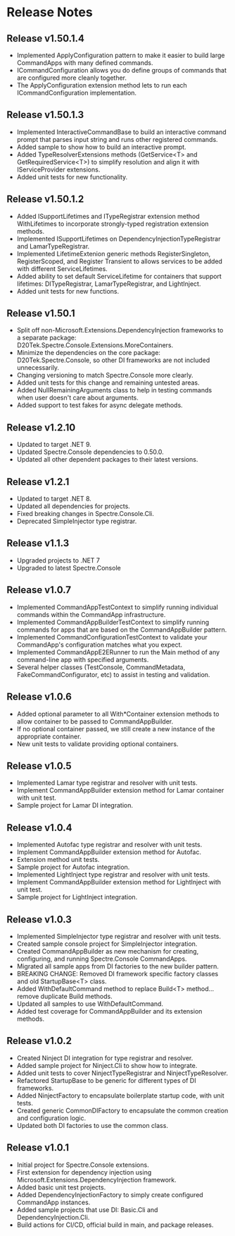 # Release Notes

## Release v1.50.1.4
* Implemented ApplyConfiguration pattern to make it easier to build large CommandApps with many defined commands.
* ICommandConfiguration allows you do define groups of commands that are configured more cleanly together.
* The ApplyConfiguration extension method lets to run each ICommandConfiguration implementation.

## Release v1.50.1.3
* Implemented InteractiveCommandBase to build an interactive command prompt that parses input string and runs other registered commands.
* Added sample to show how to build an interactive prompt.
* Added TypeResolverExtensions methods (GetService&lt;T&gt; and GetRequiredService&lt;T&gt;) to simplify resolution and align it with IServiceProvider extensions.
* Added unit tests for new functionality.

## Release v1.50.1.2
* Added ISupportLifetimes and ITypeRegistrar extension method WithLifetimes to incorporate strongly-typed registration extension methods.
* Implemented ISupportLifetimes on DependencyInjectionTypeRegistrar and LamarTypeRegistrar.
* Implemented LifetimeExtenion generic methods RegisterSingleton, RegisterScoped, and Register Transient to allows services to be added with different ServiceLifetimes.
* Added ability to set default ServiceLifetime for containers that support lifetimes: DITypeRegistrar, LamarTypeRegistrar, and LightInject.
* Added unit tests for new functions.

## Release v1.50.1
* Split off non-Microsoft.Extensions.DependencyInjection frameworks to a separate package: D20Tek.Spectre.Console.Extensions.MoreContainers.
* Minimize the dependencies on the core package: D20Tek.Spectre.Console, so other DI frameworks are not included unnecessarily.
* Changing versioning to match Spectre.Console more clearly.
* Added unit tests for this change and remaining untested areas.
* Added NullRemainingArguments class to help in testing commands when user doesn't care about arguments.
* Added support to test fakes for async delegate methods.
 
## Release v1.2.10
* Updated to target .NET 9.
* Updated Spectre.Console dependencies to 0.50.0.
* Updated all other dependent packages to their latest versions.

## Release v1.2.1
* Updated to target .NET 8.
* Updated all dependencies for projects.
* Fixed breaking changes in Spectre.Console.Cli.
* Deprecated SimpleInjector type registrar.

## Release v1.1.3
* Upgraded projects to .NET 7
* Upgraded to latest Spectre.Console

## Release v1.0.7
* Implemented CommandAppTestContext to simplify running individual commands within the CommandApp infrastructure.
* Implemented CommandAppBuilderTestContext to simplify running commands for apps that are based on the CommandAppBuilder pattern.
* Implemented CommandConfigurationTestContext to validate your CommandApp's configuration matches what you expect.
* Implemented CommandAppE2ERunner to run the Main method of any command-line app with specified arguments.
* Several helper classes (TestConsole, CommandMetadata, FakeCommandConfigurator, etc) to assist in testing and validation.

## Release v1.0.6
* Added optional parameter to all With*Container extension methods to allow container to be passed to CommandAppBuilder.
* If no optional container passed, we still create a new instance of the appropriate container.
* New unit tests to validate providing optional containers.

## Release v1.0.5
* Implemented Lamar type registrar and resolver with unit tests.
* Implement CommandAppBuilder extension method for Lamar container with unit test.
* Sample project for Lamar DI integration.

## Release v1.0.4
* Implemented Autofac type registrar and resolver with unit tests.
* Implement CommandAppBuilder extension method for Autofac.
* Extension method unit tests.
* Sample project for Autofac integration.
* Implemented LightInject type registrar and resolver with unit tests.
* Implement CommandAppBuilder extension method for LightInject with unit test.
* Sample project for LightInject integration.

## Release v1.0.3
* Implemented SimpleInjector type registrar and resolver with unit tests.
* Created sample console project for SimpleInjector integration.
* Created CommandAppBuilder as new mechanism for creating, configuring, and running Spectre.Console CommandApps.
* Migrated all sample apps from DI factories to the new builder pattern.
* BREAKING CHANGE: Removed DI framework specific factory classes and old StartupBase&lt;T&gt; class.
* Added WithDefaultCommand method to replace Build&lt;T&gt; method... remove duplicate Build methods.
* Updated all samples to use WithDefaultCommand.
* Added test coverage for CommandAppBuilder and its extension methods.

## Release v1.0.2
* Created Ninject DI integration for type registrar and resolver.
* Added sample project for Ninject.Cli to show how to integrate.
* Added unit tests to cover NinjectTypeRegistrar and NinjectTypeResolver.
* Refactored StartupBase to be generic for different types of DI frameworks.
* Added NinjectFactory to encapsulate boilerplate startup code, with unit tests.
* Created generic CommonDIFactory to encapsulate the common creation and configuration logic.
* Updated both DI factories to use the common class.

## Release v1.0.1
* Initial project for Spectre.Console extensions.
* First extension for dependency injection using Microsoft.Extensions.DependencyInjection framework.
* Added basic unit test projects.
* Added DependencyInjectionFactory to simply create configured CommandApp instances.
* Added sample projects that use DI: Basic.Cli and DependencyInjection.Cli.
* Build actions for CI/CD, official build in main, and package releases.
